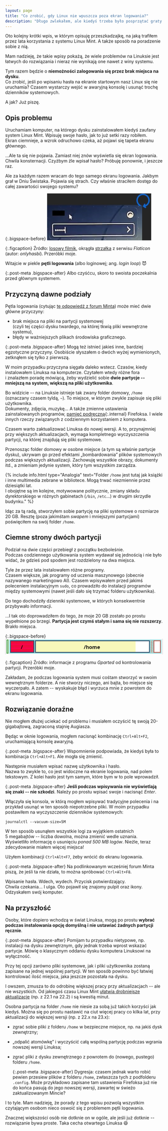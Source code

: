 ```yaml
---
layout: page
title: "Co zrobić, gdy Linux nie wpuszcza poza ekran logowania?" 
description: "Długo zwlekałem, ale kiedyś trzeba było posprzątać graty."
---
```


Oto kolejny krótki wpis, w&nbsp;którym opisuję przeszkadzajkę, na jaką trafiłem przez lata korzystania z&nbsp;systemu Linux Mint. A&nbsp;także sposób na poradzenie sobie z&nbsp;nią.

Mam nadzieję, że takie wpisy pokażą, że wiele problemów na Linuksie jest łatwych do rozwiązania i&nbsp;nieraz nie wynikają one nawet z&nbsp;winy systemu.

Tym razem będzie o&nbsp;**niemożności zalogowania się przez brak miejsca na dysku**.  
Co zrobić, jeśli po wpisaniu hasła na ekranie startowym nasz Linux się nie uruchamia? Czasem wystarczy wejść w&nbsp;awaryjną konsolę i&nbsp;usunąć trochę dzienników systemowych.

A jak? Już piszę.

## Opis problemu

Uruchamiam komputer, na którego dysku zainstalowałem kiedyś zaufany system Linux Mint. Wpisuję swoje hasło, jak to już setki razy robiłem.  
Ekran ciemnieje, a&nbsp;wzrok odruchowo czeka, aż pojawi się tapeta ekranu głównego.

...Ale ta się nie pojawia. Zamiast niej znów wyświetla się ekran logowania.  
Chwila konsternacji. Czyżbym źle wpisał hasło? Próbuję ponownie, i&nbsp;jeszcze raz.

Ale za każdym razem wracam do tego samego ekranu logowania. Jakbym grał w&nbsp;Dniu Świstaka. Pojawia się strach. Czy właśnie straciłem dostęp do całej zawartości swojego systemu?

{:.bigspace-before}
<img src="/assets/tutorials/linux-petla-loginowa/linux-petla-loginowa.jpg" alt="Zrzut ekranu pokazujący pole na hasło użytkownika na ekranie logowania. Obok znajduje się strzałka prowadząca od pola z&nbsp;powrotem ku niemu."/>

{:.figcaption}
Źródło: [losowy filmik](https://www.youtube.com/watch?v=bUxpTtZELkw), okrągła [strzałka](https://www.flaticon.com/free-icon/arrow_14720107) z&nbsp;serwisu *Flaticon* (autor: *onlyhasbi*). Przeróbki moje.

Witajcie w&nbsp;piekle **pętli logowania** (albo loginowej; ang. *login loop*) :smiling_imp: 

{:.post-meta .bigspace-after}
Albo czyśćcu, skoro to swoista poczekalnia przed głównym systemem.

## Przyczyną dawne podziały

Pętla logowania (cytując [tę odpowiedź z&nbsp;forum Minta](https://forums.linuxmint.com/viewtopic.php?p=1769597#p1769597)) może mieć dwie główne przyczyny:

* brak miejsca na pliki na partycji systemowej  
  (czyli tej części dysku twardego, na której tkwią pliki wewnętrzne systemu),
* błędy w&nbsp;ważniejszych plikach środowiska graficznego.

{:.post-meta .bigspace-after}
Mogą też istnieć jakieś inne, bardziej egzotyczne przyczyny. Osobiście słyszałem o&nbsp;dwóch wyżej wymienionych, zetknąłem się tylko z&nbsp;pierwszą.

W moim przypadku przyczyna sięgała daleko wstecz. Czasów, kiedy instalowałem Linuksa na komputerze. Czytałem wtedy różne fora i&nbsp;znalazłem poradę mówiącą, żeby wydzielić sobie **dwie partycje -- mniejszą na system, większą na pliki użytkownika**.

Bo widzicie -- na Linuksie istnieje tak zwany folder domowy, `/home` (oznaczany czasem tyldą, `~`). To miejsce, w&nbsp;którym zwykle zapisuje się pliki użytkownika.  
Dokumenty, zdjęcia, muzykę... A&nbsp;także zmienne ustawienia zainstalowanych programów, [pamięć podręczną](/2021/12/23/caching){:.internal} Firefoksa. I&nbsp;wiele innych rzeczy związanych z&nbsp;codziennym korzystaniem z&nbsp;komputera.

Czasem warto zaktualizować Linuksa do nowej wersji. A&nbsp;to, przynajmniej przy większych aktualizacjach, wymaga kompletnego wyczyszczenia partycji, na której znajdują się pliki systemowe.

Przenosząc folder domowy w&nbsp;osobne miejsce (a&nbsp;tym są właśnie partycje dysku), ukrywam go przed efektami „bombardowania” plików systemowych podczas większych aktualizacji. Zachowuję wszystkie obrazy, dokumenty itd., a&nbsp;zmieniam jedynie system, który tym wszystkim zarządza.

{% include info.html
type="Analogia"
text="Folder `/home` jest tutaj jak książki i&nbsp;inne multimedia zebrane w&nbsp;bibliotece. Mogą trwać niezmiennie przez dziesiątki lat.  
I obojętne są im kolejne, motywowane politycznie, zmiany składu dyrektorskiego w&nbsp;różnych gabinetach (`/bin`, `/etc`...) w&nbsp;drugim skrzydle budynku."
%}

Idąc za tą radą, stworzyłem sobie partycję na pliki systemowe o&nbsp;rozmiarze 20&nbsp;GB. Resztę (poza jakimśtam *swapem* i&nbsp;mniejszymi partycjami) poświęciłem na swój folder `/home`.

## Ciemne strony dwóch partycji

Podział na dwie części przebiegł z&nbsp;początku bezboleśnie.  
Podczas codziennego użytkowania system wydawał się jednością i&nbsp;nie było widać, że gdzieś pod spodem jest rozdzielony na dwa miejsca.

Tyle że przez lata instalowałem różne programy.  
Czasem większe, jak programy od uczenia maszynowego (obecnie nazywanego marketingowo AI). Czasem wpisywałem przed jakimś poleceniem instalacyjnym `sudo`, co prowadziło do instalacji programów między systemowymi (nawet jeśli dało się trzymać folderu użytkownika).

Do tego dochodziły dzienniki systemowe, w&nbsp;których konsekwentnie przybywało informacji.

...I tak oto doprowadziłem do tego, że moje 20&nbsp;GB zostało po prostu wypełnione po brzegi. **Partycja jest czymś stałym i&nbsp;sama się nie rozszerzy**. Brakło miejsca.

{:.bigspace-before}
<img src="/assets/tutorials/linux-petla-loginowa/gparted-partycja-root-pelna.png" alt="Przerobiony zrzut ekranu pokazujący dwie partycje jako prostokąty obok siebie, mniejszy i&nbsp;większy. Mniejszy, podpisany znakiem ukośnika, ma czerwone tło i&nbsp;zawiera kilka rzędów wykrzykników"/>

{:.figcaption}
Źródło: informacje z&nbsp;programu *Gparted* od kontrolowania partycji. Przeróbki moje.

Zakładam, że podczas logowania system musi cośtam stworzyć w&nbsp;swoim wewnętrznym folderze. A&nbsp;nie stworzy niczego, ani bajta, bo miejsce się wyczerpało. A&nbsp;zatem -- wyskakuje błąd i&nbsp;wyrzuca mnie z&nbsp;powrotem do ekranu logowania.

## Rozwiązanie doraźne

Nie mogłem dłużej uciekać od problemu i&nbsp;musiałem oczyścić tę swoją 20-gigabajtową, zagraconą stajnię Augiasza.

Będąc w&nbsp;oknie logowania, mogłem nacisnąć kombinację `Ctrl+Alt+F2`, uruchamiającą konsolę awaryjną.

{:.post-meta .bigspace-after}
Wspomnienie podpowiada, że kiedyś była to kombinacja `Ctrl+Alt+F1`. Ale mogła się zmienić.

Następnie musiałem wpisać nazwę użytkownika i&nbsp;hasło.  
Nazwa to zwykle to, co jest widoczne na ekranie logowania, nad polem tekstowym. Z&nbsp;kolei hasło jest tym samym, które bym w&nbsp;to pole wprowadził.

{:.post-meta .bigspace-after}
**Jeśli podczas wpisywania nie wyświetlają się znaki -- nie szkodzi**. Należy po prostu wpisać swoje i&nbsp;nacisnąć *Enter*.

Włączyła się konsola, w&nbsp;którą mogłem wpisywać tradycyjne polecenia i&nbsp;na przykład usunąć w&nbsp;ten sposób niepotrzebne pliki. W&nbsp;moim przypadku postawiłem na wyczyszczenie dzienników systemowych:

```
journalctl --vacuum-size=5M
```

W ten sposób usunąłem wszystkie logi za wyjątkiem ostatnich 5&nbsp;megabajtów -- liczba dowolna, można zmienić wedle uznania.  
Wyświetliło informację o&nbsp;usunięciu *ponad 500&nbsp;MB logów*. Nieźle, teraz zdecydowanie miałem więcej miejsca!

Użyłem kombinacji `Ctrl+Alt+F7`, żeby wrócić do ekranu logowania.

{:.post-meta .bigspace-after}
Na podlinkowanym wcześniej forum Minta piszą, że jeśli ta nie działa, to można spróbować `Ctrl+Alt+F8`.

Wpisanie hasła. Wdech, wydech. Przycisk potwierdzający.  
Chwila czekania... I&nbsp;ulga. Oto pojawił się znajomy pulpit oraz ikony. Odzyskałem swój komputer.

## Na przyszłość

Osoby, które dopiero wchodzą w&nbsp;świat Linuksa, mogą po prostu **wybrać podczas instalowania opcję domyślną i&nbsp;nie ustawiać żadnych partycji ręcznie**.

{:.post-meta .bigspace-after}
Pomijam tu przypadku nietypowe, np. instalacji na dysku zewnętrznym, gdy jednak trzeba wprost wskazać partycje. Mówię o&nbsp;klasycznym oddaniu dysku komputera Linuksowi na wyłączność.

Przy tej opcji zarówno pliki systemowe, jak i&nbsp;pliki użytkownika zostaną zapisane na jednej wspólnej partycji. W&nbsp;ten sposób powinno być łatwiej kontrolować ilość miejsca, jaka jeszcze pozostała na dysku.

I owszem, zmusza to do odrobinę większej pracy przy aktualizacjach -- ale nie wszystkich. Od jakiegoś czasu Linux Mint [ułatwia drobniejsze aktualizacje](https://blog.linuxmint.com/?p=4629) (np. z&nbsp;22.1 na 22.2) i&nbsp;są kwestią minut.

Osobna partycja na folder `/home` nie niesie za sobą już takich korzyści jak kiedyś. Można się po prostu nastawić na ciut więcej pracy co kilka lat, przy aktualizacji do większej wersji (np. z&nbsp;22.x na 23.x):

* zgrać sobie pliki z&nbsp;folderu `/home` w&nbsp;bezpieczne miejsce, np. na jakiś dysk zewnętrzny;
* „odpalić atomówkę” i&nbsp;wyczyścić całą wspólną partycję podczas wgrania nowszej wersji Linuksa;
* zgrać pliki z&nbsp;dysku zewnętrznego z&nbsp;powrotem do (nowego, pustego) folderu `/home`.
  
  {:.post-meta .bigspace-after}
  Dygresja: czasem jednak warto robić pewien przesiew plików z&nbsp;folderu `/home`, zwłaszcza tych z&nbsp;podfolderu `.config`. Może przykładowo zapisane tam ustawienia Firefoksa już nie do końca pasują do jego nowszej wersji, zawartej w&nbsp;świeżo zaktualizowanym Mincie?

I to tyle. Mam nadzieję, że porady z&nbsp;tego wpisu pozwolą wszystkim czytającym osobom nieco oswoić się z&nbsp;problemem pętli logowania.

Znacznej większości osób nie dotknie on w&nbsp;ogóle, ale jeśli już dotknie -- rozwiązanie bywa proste. Taka cecha otwartego Linuksa :smile:

